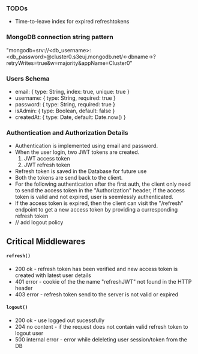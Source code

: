 ### TODOs
- Time-to-leave index for expired refreshtokens



### MongoDB connection string pattern
"mongodb+srv://<db_username>:<db_password>@cluster0.s3euj.mongodb.net/<-dbname->?retryWrites=true&w=majority&appName=Cluster0"

### Users Schema
- email: { type: String, index: true, unique: true }
- username: { type: String, required: true }
- password: { type: String, required: true }
- isAdmin: { type: Boolean, default: false }
- createdAt: { type: Date, default: Date.now() }

### Authentication and Authorization Details
- Authentication is implemented using email and password.
- When the user login, two JWT tokens are created.
  1. JWT access token
  2. JWT refresh token
- Refresh token is saved in the Database for future use
- Both the tokens are send back to the client.
- For the following authentication after the first auth, the client only need to send the access token in the "Authorization" header, if the access token is valid and not expired, user is seemlessly authenticated.
- If the access token is expired, then the client can visit the "/refresh" endpoint to get a new access token by providing a curresponding refresh token
- // add logout policy


## Critical Middlewares
#### `refresh()`
- 200 ok - refresh token has been verified and new access token is created with latest user details 
- 401 error - cookie of the the name "refreshJWT" not found in the HTTP header
- 403 error - refresh token send to the server is not valid or expired

#### `logout()`
- 200 ok - use logged out sucessfully
- 204 no content - if the request does not contain valid refresh token to logout user
- 500 internal error - error while deleleting user session/token from the DB